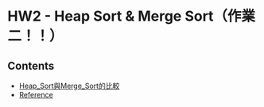 # HW2 - Heap Sort & Merge Sort（作業二！！）

## Contents
* [Heap_Sort與Merge_Sort的比較](#Heap_Sort與Merge_Sort的比較)
* [Reference](#Reference)
